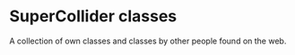 SuperCollider classes
==========

A collection of own classes and classes by other people found on the web.

